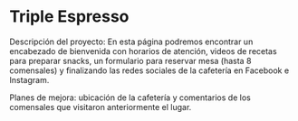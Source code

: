 # Triple Espresso

Descripción del proyecto: En esta página podremos encontrar un encabezado de bienvenida con horarios de atención, videos de recetas para preparar snacks, un formulario para reservar mesa (hasta 8 comensales) y finalizando las redes sociales de la cafetería en Facebook e Instagram.

Planes de mejora: ubicación de la cafetería y comentarios de los comensales que visitaron anteriormente el lugar.

